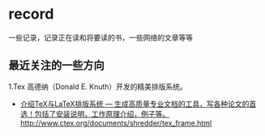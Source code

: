 # record
一些记录，记录正在读和将要读的书，一些网络的文章等等

## 最近关注的一些方向
1.Tex 高德纳（Donald E. Knuth）开发的精美排版系统。

- [介绍TeX与LaTeX排版系统 — 生成高质量专业文档的工具，写各种论文的首选！包括了安装说明，工作原理介绍，例子等。](http://www.ctex.org/documents/shredder/tex_frame.html)http://www.ctex.org/documents/shredder/tex_frame.html
